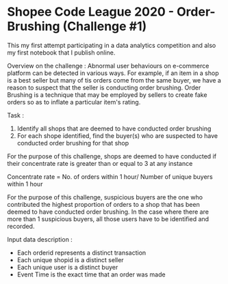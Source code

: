 # Shopee Code League 2020 - Order-Brushing (Challenge #1)

This my first attempt participating in a data analytics competition and also my first notebook that I publish online.

Overview on the challenge : 
Abnormal user behaviours on e-commerce platform can be detected in various ways. For example, if an item in a shop is a best seller but many of tis orders come from the same buyer, we have a reason to suspect that the seller is conducting order brushing. Order Brushing is a technique that may be employed by sellers to create fake orders so as to inflate a particular item's rating.

Task : 
1. Identify all shops that are deemed to have conducted order brushing
2. For each shope identified, find the buyer(s) who are suspected to have conducted order brushing for that shop

For the purpose of this challenge, shops are deemed to have conducted if their concentrate rate is greater than or equal to 3 at any instance

Concentrate rate = No. of orders within 1 hour/ Number of unique buyers within 1 hour

For the purpose of this challenge, suspicious buyers are the one who contributed the highest proportion of orders to a shop that has been deemed to have conducted order brushing. In the case where there are more than 1 suspicious buyers, all those users have to be identified and recorded.

Input data description : 
- Each orderid represents a distinct transaction
- Each unique shopid is a distinct seller
- Each unique user is a distinct buyer
- Event Time is the exact time that an order was made
